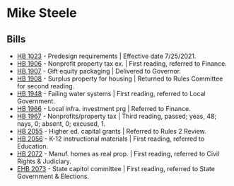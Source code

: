 # Mike Steele
## Bills
* [HB 1023](/bill/2021-22/hb/1023/) - Predesign requirements | Effective date 7/25/2021.
* [HB 1906](/bill/2021-22/hb/1906/) - Nonprofit property tax ex. | First reading, referred to Finance.
* [HB 1907](/bill/2021-22/hb/1907/) - Gift equity packaging | Delivered to Governor.
* [HB 1908](/bill/2021-22/hb/1908/) - Surplus property for housing | Returned to Rules Committee for second reading.
* [HB 1948](/bill/2021-22/hb/1948/) - Failing water systems | First reading, referred to Local Government.
* [HB 1966](/bill/2021-22/hb/1966/) - Local infra. investment prg | Referred to Finance.
* [HB 1967](/bill/2021-22/hb/1967/) - Nonprofits/property tax | Third reading, passed; yeas, 48; nays, 0; absent, 0; excused, 1.
* [HB 2055](/bill/2021-22/hb/2055/) - Higher ed. capital grants | Referred to Rules 2 Review.
* [HB 2056](/bill/2021-22/hb/2056/) - K-12 instructional materials | First reading, referred to Education.
* [HB 2072](/bill/2021-22/hb/2072/) - Manuf. homes as real prop. | First reading, referred to Civil Rights & Judiciary.
* [EHB 2073](/bill/2021-22/ehb/2073/) - State capitol committee | First reading, referred to State Government & Elections.
